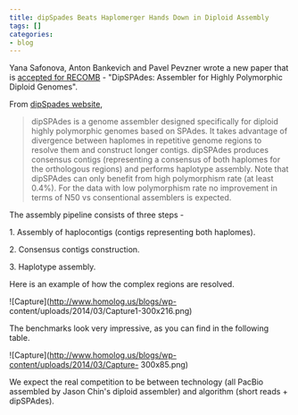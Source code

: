 ```yaml
---
title: dipSpades Beats Haplomerger Hands Down in Diploid Assembly
tags: []
categories:
- blog
---
```

Yana Safonova, Anton Bankevich and Pavel Pevzner wrote a new paper that is
[accepted for RECOMB](http://www.compbio.cmu.edu/recomb/acceptedpapers.html)
\- "DipSPAdes: Assembler for Highly Polymorphic Diploid Genomes".
<!--more-->

From [dipSpades
website](http://spades.bioinf.spbau.ru/release3.0.0/dipspades_manual.html),

> dipSPAdes is a genome assembler designed specifically for diploid highly
polymorphic genomes based on SPAdes. It takes advantage of divergence between
haplomes in repetitive genome regions to resolve them and construct longer
contigs. dipSPAdes produces consensus contigs (representing a consensus of
both haplomes for the orthologous regions) and performs haplotype assembly.
Note that dipSPAdes can only benefit from high polymorphism rate (at least
0.4%). For the data with low polymorphism rate no improvement in terms of N50
vs consentional assemblers is expected.

The assembly pipeline consists of three steps -

1\. Assembly of haplocontigs (contigs representing both haplomes).

2\. Consensus contigs construction.

3\. Haplotype assembly.

Here is an example of how the complex regions are resolved.

![Capture](http://www.homolog.us/blogs/wp-
content/uploads/2014/03/Capture1-300x216.png)

The benchmarks look very impressive, as you can find in the following table.

![Capture](http://www.homolog.us/blogs/wp-content/uploads/2014/03/Capture-
300x85.png)

We expect the real competition to be between technology (all PacBio assembled
by Jason Chin's diploid assembler) and algorithm (short reads + dipSPAdes).

